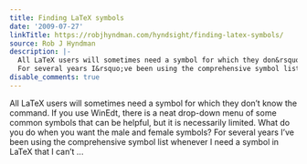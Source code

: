 ```yaml
---
title: Finding LaTeX symbols
date: '2009-07-27'
linkTitle: https://robjhyndman.com/hyndsight/finding-latex-symbols/
source: Rob J Hyndman
description: |-
  All LaTeX users will sometimes need a symbol for which they don&rsquo;t know the command. If you use WinEdt, there is a neat drop-down menu of some common symbols that can be helpful, but it is necessarily limited. What do you do when you want the male and female symbols?
  For several years I&rsquo;ve been using the comprehensive symbol list whenever I need a symbol in LaTeX that I can&rsquo;t ...
disable_comments: true
---
```

All LaTeX users will sometimes need a symbol for which they don&rsquo;t know the command. If you use WinEdt, there is a neat drop-down menu of some common symbols that can be helpful, but it is necessarily limited. What do you do when you want the male and female symbols?
For several years I&rsquo;ve been using the comprehensive symbol list whenever I need a symbol in LaTeX that I can&rsquo;t ...